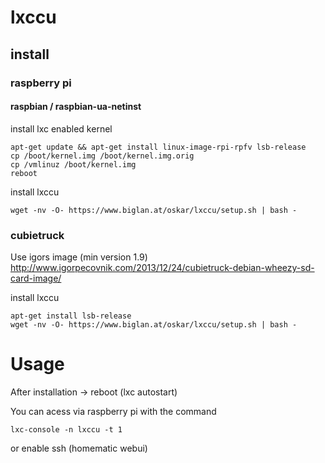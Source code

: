 # lxccu

## install

### raspberry pi

#### raspbian / raspbian-ua-netinst

install lxc enabled kernel
```
apt-get update && apt-get install linux-image-rpi-rpfv lsb-release
cp /boot/kernel.img /boot/kernel.img.orig
cp /vmlinuz /boot/kernel.img
reboot
```

install lxccu
```
wget -nv -O- https://www.biglan.at/oskar/lxccu/setup.sh | bash -
```


### cubietruck

Use igors image (min version 1.9)
http://www.igorpecovnik.com/2013/12/24/cubietruck-debian-wheezy-sd-card-image/

install lxccu
```
apt-get install lsb-release
wget -nv -O- https://www.biglan.at/oskar/lxccu/setup.sh | bash -
```

# Usage

After installation -> reboot (lxc autostart)

You can acess via raspberry pi with the command 
```
lxc-console -n lxccu -t 1
```
or enable ssh (homematic webui)
